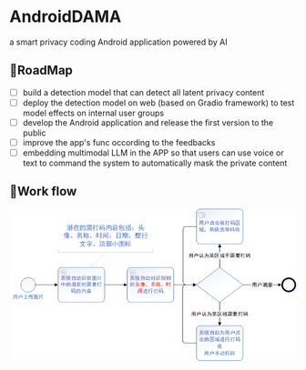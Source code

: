 # AndroidDAMA
a smart privacy coding Android application powered by AI

## 🎇RoadMap
- [ ] build a detection model that can detect all latent privacy content
- [ ] deploy the detection model on web (based on Gradio framework) to test model effects on internal user groups
- [ ] develop the Android application and release the first version to the public
- [ ] improve the app's func occording to the feedbacks
- [ ] embedding multimodal LLM in the APP so that users can use voice or text to command the system to automatically mask the private content

## 🚗Work flow
![Business Process Chart](img/业务流程图.png)
